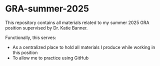 # GRA-summer-2025
This repository contains all materials related to my summer 2025 GRA position supervised by Dr. Katie Banner. 

Functionally, this serves:
- As a centralized place to hold all materials I produce while working in this position
- To allow me to practice using GitHub
